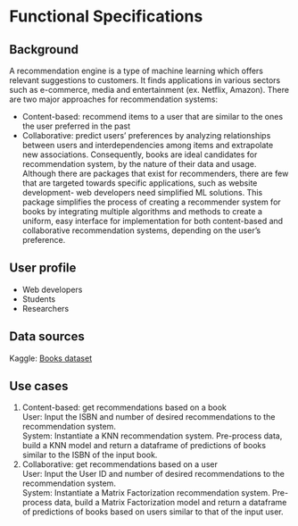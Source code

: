 # Functional Specifications

## Background
A recommendation engine is a type of machine learning which offers relevant suggestions to customers. It finds applications in various sectors such as e-commerce, media and entertainment (ex. Netflix, Amazon). 
There are two major approaches for recommendation systems: 
* Content-based: recommend items to a user that are similar to the ones the user preferred in the past
* Collaborative: predict users’ preferences by analyzing relationships between users and interdependencies among items and extrapolate new associations. 
Consequently, books are ideal candidates for recommendation system, by the nature of their data and usage. Although there are packages that exist for recommenders, there are few that are targeted towards specific applications, such as website development- web developers need simplified ML solutions. This package simplifies the process of creating a recommender system for books by integrating multiple algorithms and methods to create a uniform, easy interface for implementation for both content-based and collaborative recommendation systems, depending on the user’s preference.

## User profile
* Web developers
* Students
* Researchers

## Data sources

Kaggle: [Books dataset](https://www.kaggle.com/rounakbanik/the-movies-dataset?select=movies_metadata.csv)

## Use cases
1. Content-based: get recommendations based on a book\
User: Input the ISBN and number of desired recommendations to the recommendation system. \
System: Instantiate a KNN recommendation system. Pre-process data, build a KNN model and return a dataframe of predictions of books similar to the ISBN of the input book.
2. Collaborative: get recommendations based on a user\
User: Input the User ID and number of desired recommendations to the recommendation system. \
System: Instantiate a Matrix Factorization recommendation system. Pre-process data, build a Matrix Factorization model and return a dataframe of predictions of books based on users similar to that of the input user.

